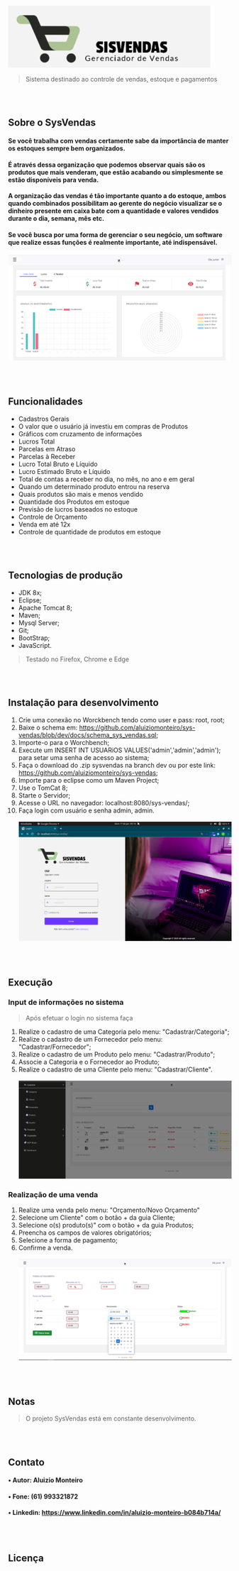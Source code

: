 
 ![N|Solid](https://github.com/aluiziomonteiro/sys-vendas/blob/dev/fotos-sisvendas/logo.png?raw=true)


> Sistema destinado ao controle de vendas, estoque e pagamentos

<br /><br />

## Sobre o SysVendas
#### Se você trabalha com vendas certamente sabe da importância de manter os estoques sempre bem organizados.
#### É através dessa organização que podemos observar quais são os produtos que mais venderam, que estão acabando ou simplesmente se estão disponíveis para venda.
#### A organização das vendas é tão importante quanto a do estoque, ambos quando combinados possibilitam ao gerente do negócio visualizar se o dinheiro presente em caixa bate com a quantidade e valores vendidos durante o dia, semana, mês etc.
#### Se você busca por uma forma de gerenciar o seu negócio, um software que realize essas funções é realmente importante, até indispensável.


![N|Solid](https://github.com/aluiziomonteiro/sys-vendas/blob/dev/fotos-sisvendas/tela-dashboard01.png?raw=true)

<br /><br />
## Funcionalidades

-	Cadastros Gerais
-	O valor que o usuário já investiu em compras de Produtos 
-	Gráficos com cruzamento de informações
-	Lucros Total
-	Parcelas em Atraso
-	Parcelas à Receber
-	Lucro Total Bruto e Líquido
-	Lucro Estimado Bruto e Líquido
-	Total de contas a receber no dia, no mês, no ano e em geral
-	Quando um determinado produto entrou na reserva
-	Quais produtos são mais e menos vendido
-	Quantidade dos Produtos em estoque
-	Previsão de lucros baseados no estoque
-	Controle de Orçamento
-	Venda em até 12x
-	Controle de quantidade de produtos em estoque

<br /><br />
## Tecnologias de produção

- JDK 8x;
- Eclipse;
- Apache Tomcat 8;
- Maven;
- Mysql Server;
- Git;
- BootStrap;
- JavaScript.

> Testado no Firefox, Chrome e Edge

<br /><br />

## Instalação para desenvolvimento

1. Crie uma conexão no Worckbench tendo como user e pass: root, root;
2. Baixe o schema em: https://github.com/aluiziomonteiro/sys-vendas/blob/dev/docs/schema_sys_vendas.sql;
3. Importe-o para o Worchbench;
4. Execute um INSERT INT USUARiOS VALUES('admin','admin','admin'); para setar uma senha de acesso ao sistema;
4. Faça o download do .zip sysvendas na branch dev ou por este link: https://github.com/aluiziomonteiro/sys-vendas;
5. Importe para o eclipse como um Maven Project;
6. Use o TomCat 8;
7. Starte o Servidor;
8. Acesse o URL no navegador: localhost:8080/sys-vendas/;
9. Faça login com usuário e senha admin, admin.
<br /><br />
![N|Solid](https://github.com/aluiziomonteiro/sys-vendas/blob/dev/fotos-sisvendas/tela-login.png?raw=true) 

<br /><br />
## Execução
### Input de informações no sistema

> Após efetuar o login no sistema faça

1. Realize o cadastro de uma Categoria pelo menu: "Cadastrar/Categoria";
2. Realize o cadastro de um Fornecedor pelo menu: "Cadastrar/Fornecedor";
3. Realize o cadastro de um Produto pelo menu: "Cadastrar/Produto";
4. Associe a Categoria e o Fornecedor ao Produto;
5. Realize o cadastro de uma Cliente pelo menu: "Cadastrar/Cliente".
<br /><br />
![N|Solid](https://github.com/aluiziomonteiro/sys-vendas/blob/dev/fotos-sisvendas/tela-menu-cadastro01.png?raw=true) 


### Realização de uma venda
1. Realize uma venda pelo menu: "Orçamento/Novo Orçamento"
2. Selecione um Cliente" com o botão + da guia Cliente;
3. Selecione o(s) produto(s)" com o botão + da guia Produtos;
4. Preencha os campos de valores obrigatórios;
5. Selecione a forma de pagamento;
6. Confirme a venda.
<br /><br />
![N|Solid](https://github.com/aluiziomonteiro/sys-vendas/blob/dev/fotos-sisvendas/tela-orcamento04.png?raw=true) 

<br /><br />
## Notas
> O projeto SysVendas está em constante desenvolvimento. 

<br /><br />

## Contato
#### •	Autor: Aluizio Monteiro  
#### •	Fone: (61) 993321872 
#### •	Linkedin: https://www.linkedin.com/in/aluizio-monteiro-b084b714a/ 
<br /><br />

## Licença

